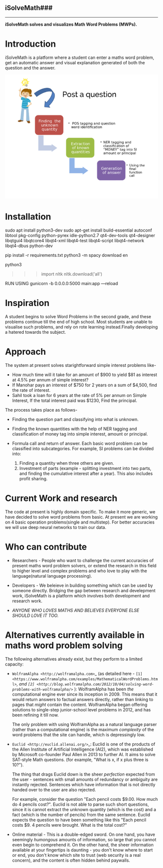 ## iSolveMath###


**********


**iSolveMath solves and visualizes Math Word Problems (MWPs).**

**Introduction**
=============

iSolveMath is a platform where a student can enter a maths word problem, get an automatic answer and visual explanation generated of both the question and the answer.

 ![Alt text](/working.png "Working")
  

**Installation**
=============

sudo apt install python3-dev
sudo apt-get install build-essential autoconf libtool pkg-config python-pyrex  idle-python2.7 qt4-dev-tools qt4-designer libqtgui4 libqtcore4 libqt4-xml libqt4-test libqt4-script libqt4-network libqt4-dbus  python-dev

pip install -r requirements.txt
python3 -m spacy download en

python3
>>>import nltk
>>>nltk.download('all')


RUN USING 
gunicorn -b 0.0.0.0:5000 main:app —reload


**Inspiration**
===========
A student begins to solve Word Problems in the second grade, and these problems continue till the end of high school. Most students are unable to visualise such problems, and rely on rote learning instead.Finally developing a hatered towards the subject. 


**Approach**
========
The system at present solves starightforward simple interest problems like-

- How much time will it take for an amount of $900 to yield $81 as interest at 4.5% per annum of simple interest?
- If Manohar pays an interest of $750 for 2 years on a sum of $4,500, find the rate of interest.
- Sahil took a loan for 6 years at the rate of 5% per annum on Simple Interest, If the total interest paid was $1230, Find the principal.

The process takes place as follows-
- Finding the question part and classifying into what is unknown.
- Finding the known quantities with the help of NER tagging and classification of money tag into simple interest, amount or    principal.
- Formula call and return of answer.
Each basic word problem can be classified into subcategories. For example, SI problems can be divided into:
  
  1. Finding a quantity when three others are given. 
  2. Investment of parts (example - splitting investment into two parts, and finding the cumulative interest after a year). This also includes profit sharing.
  

**Current Work and research**
=========================
The code at present is highly domain specific. To make it more generic, we have decided to solve word problems from basic. At present we are working on 4 basic operation problems(single and multistep). For better accuracies we will use deep neural networks to train our data.


**Who can contribute**
==================
- Researchers - People who want to challenge the current accuracies of present maths word problem solvers, or extend the research in this field to higher level and complex problems and who love to play with the language(natural language processing).

- Developers - We beleieve in building something which can be used by someone directly. Bridging the gap between research and develepment work, iSolveMath is a platform which involves both development and research work.

- _ANYONE WHO LOVES MATHS AND BELIEVES EVERYONE ELSE SHOULD LOVE IT TOO._


**Alternatives currently available in maths word problem solving**
==============================================================

The following alternatives already exist, but they perform to a limited capacity:


- `WolframAlpha <http://wolframalpha.com>`_ (as detailed here - `[1] <https://www.wolframalpha.com/examples/MathematicalWordProblems.html>`_, and `[2] <http://blog.wolframalpha.com/2012/10/04/solving-word-problems-with-wolframalpha/>`_ ): WolframAlpha has been *the* computational engine ever since its inception in 2009. This means that it would return answers to factual answers directly, rather than linking to pages that *might* contain the content. WolframAlpha began offering solutions to single-step junior-school level problems in 2012, and has been refining it till now.

  The only problem with using WolframAlpha as a natural language parser (rather than a computational engine) is the maximum *complexity* of the word problems that the site can handle, which is depressingly low. 

- `Euclid <http://euclid.allenai.org/>`_: Euclid is one of the products of the Allen Institute of Artificial Intelligence (AI2), which was established by Microsoft co-founder Paul Allen in 2013 to further AI. It aims to solve SAT-style Math questions. (for example, "What is x, if x plus three is 10?"). 

  The thing that drags Euclid down is the sheer *perfection* expected from the user - sentences with small amounts of redundancy or ambiguity are instantly rejected. Sentences which have information that is not directly handed over to the user are also rejected.

  For example, consider the question "Each pencil costs $9.00. How much do 4 pencils cost?". Euclid is not able to parse such short questions, since it is cannot extract the unknown quantity (which is the cost) and a fact (which is the number of pencils) from the same sentence. Euclid expects the question to have been something like this "Each pencil costs $9. 4 pencils were brought. What is the total cost?"

- Online material - This is a double-edged sword. On one hand, you have seemingly *humongous* amounts of information, so large that you cannot even begin to comprehend it. On the other hand, the sheer information available at your fingertips is daunting - you don't know where to start or end, you don't know which site to trust (web security is a real concern), and the content is often hidden behind paywalls.
